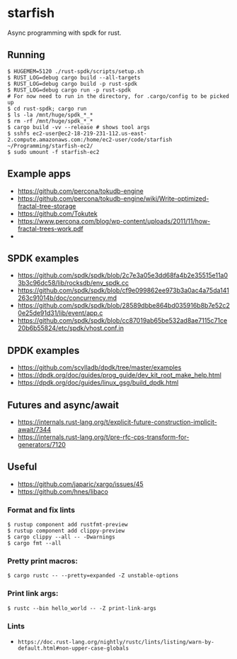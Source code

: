 # starfish

Async programming with spdk for rust.

## Running

```
$ HUGEMEM=5120 ./rust-spdk/scripts/setup.sh
$ RUST_LOG=debug cargo build --all-targets
$ RUST_LOG=debug cargo build -p rust-spdk
$ RUST_LOG=debug cargo run -p rust-spdk
# For now need to run in the directory, for .cargo/config to be picked up
$ cd rust-spdk; cargo run
$ ls -la /mnt/huge/spdk_*_*
$ rm -rf /mnt/huge/spdk_*_*
$ cargo build -vv --release # shows tool args
$ sshfs ec2-user@ec2-18-219-231-112.us-east-2.compute.amazonaws.com:/home/ec2-user/code/starfish ~/Programming/starfish-ec2/
$ sudo umount -f starfish-ec2
```

## Example apps

* https://github.com/percona/tokudb-engine
* https://github.com/percona/tokudb-engine/wiki/Write-optimized-fractal-tree-storage
* https://github.com/Tokutek
* https://www.percona.com/blog/wp-content/uploads/2011/11/how-fractal-trees-work.pdf
* 

## SPDK examples

- https://github.com/spdk/spdk/blob/2c7e3a05e3dd68fa4b2e35515e11a03b3c96dc58/lib/rocksdb/env_spdk.cc
- https://github.com/spdk/spdk/blob/cf9e099862ee973b3a0ac4a75da141263c91014b/doc/concurrency.md
- https://github.com/spdk/spdk/blob/28589dbbe864bd035916b8b7e52c20e25de91d31/lib/event/app.c
- https://github.com/spdk/spdk/blob/cc87019ab65be532ad8ae7115c71ce20b6b55824/etc/spdk/vhost.conf.in

## DPDK examples

- https://github.com/scylladb/dpdk/tree/master/examples
- https://dpdk.org/doc/guides/prog_guide/dev_kit_root_make_help.html
- https://dpdk.org/doc/guides/linux_gsg/build_dpdk.html

## Futures and async/await

- https://internals.rust-lang.org/t/explicit-future-construction-implicit-await/7344
- https://internals.rust-lang.org/t/pre-rfc-cps-transform-for-generators/7120

## Useful

- https://github.com/japaric/xargo/issues/45
- https://github.com/hnes/libaco

### Format and fix lints

```
$ rustup component add rustfmt-preview
$ rustup component add clippy-preview
$ cargo clippy --all -- -Dwarnings
$ cargo fmt --all
```

### Pretty print macros:

```
$ cargo rustc -- --pretty=expanded -Z unstable-options
```

### Print link args:

```
$ rustc --bin hello_world -- -Z print-link-args
```

### Lints

- `https://doc.rust-lang.org/nightly/rustc/lints/listing/warn-by-default.html#non-upper-case-globals`

